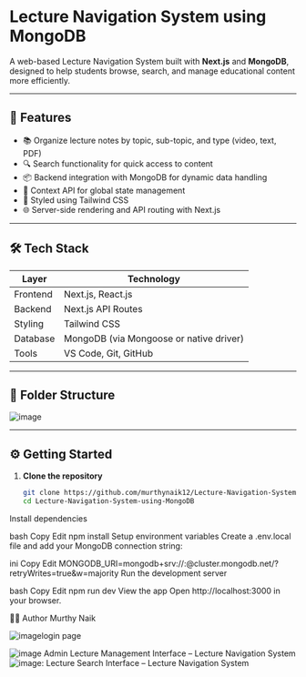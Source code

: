 # Lecture Navigation System using MongoDB

A web-based Lecture Navigation System built with **Next.js** and **MongoDB**, designed to help students browse, search, and manage educational content more efficiently.

---

## 🚀 Features

- 📚 Organize lecture notes by topic, sub-topic, and type (video, text, PDF)
- 🔍 Search functionality for quick access to content
- 📦 Backend integration with MongoDB for dynamic data handling
- 🧠 Context API for global state management
- 🎨 Styled using Tailwind CSS
- 🌐 Server-side rendering and API routing with Next.js

---

## 🛠️ Tech Stack

| Layer        | Technology        |
|--------------|-------------------|
| Frontend     | Next.js, React.js |
| Backend      | Next.js API Routes |
| Styling      | Tailwind CSS      |
| Database     | MongoDB (via Mongoose or native driver) |
| Tools        | VS Code, Git, GitHub |

---

## 📁 Folder Structure


![image](https://github.com/user-attachments/assets/d1db699f-5fcf-451a-bc35-d75424c15f0c)


---

## ⚙️ Getting Started

1. **Clone the repository**  
   ```bash
   git clone https://github.com/murthynaik12/Lecture-Navigation-System-using-MongoDB.git
   cd Lecture-Navigation-System-using-MongoDB
Install dependencies

bash
Copy
Edit
npm install
Setup environment variables
Create a .env.local file and add your MongoDB connection string:

ini
Copy
Edit
MONGODB_URI=mongodb+srv://<username>:<password>@cluster.mongodb.net/<dbname>?retryWrites=true&w=majority
Run the development server

bash
Copy
Edit
npm run dev
View the app
Open http://localhost:3000 in your browser.

👨‍💻 Author
Murthy Naik

![image](https://github.com/user-attachments/assets/7160b075-3de7-4515-9f33-f963068bbd6a)login page


![image](https://github.com/user-attachments/assets/ee905c20-a79c-48b8-bbd9-0b755bd6ef29) Admin Lecture Management Interface – Lecture Navigation System
![image](https://github.com/user-attachments/assets/0f4c0689-4a99-47b3-9823-762d8b9f6693): Lecture Search Interface – Lecture Navigation System      
   



